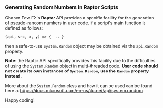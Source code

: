 ### Generating Random Numbers in Raptor Scripts

Chosen Few FX's **Raptor** API provides a specific facility for the generation of pseudo-random numbers in user code.  If a script's main function is defined as follows:

`(api, src, x, y) => { ... }`

then a safe-to-use `System.Random` object may be obtained via the `api.Random` property.  

**Note:** the Raptor API specifically provides this facility due to the difficulties of using the `System.Random` object in multi-threaded code.  **User code should not create its own instances of `System.Random`, use the `Random` property instead.**  

More about the `System.Random` class and how it can be used can be found here at https://docs.microsoft.com/en-us/dotnet/api/system.random

Happy coding!